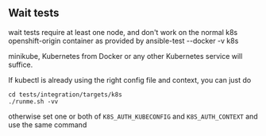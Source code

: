 Wait tests
----------

wait tests require at least one node, and don't work on the normal k8s
openshift-origin container as provided by ansible-test --docker -v k8s

minikube, Kubernetes from Docker or any other Kubernetes service will
suffice.

If kubectl is already using the right config file and context, you can
just do

```
cd tests/integration/targets/k8s
./runme.sh -vv
```

otherwise set one or both of `K8S_AUTH_KUBECONFIG` and `K8S_AUTH_CONTEXT`
and use the same command
